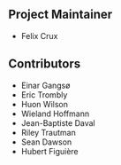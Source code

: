 <!--
SPDX-FileCopyrightText: 2015–2022 Felix A. Crux <felixc@felixcrux.com> and CONTRIBUTORS
SPDX-License-Identifier: CC0-1.0
-->

Project Maintainer
------------------
* Felix Crux


Contributors
------------
* Einar Gangsø
* Eric Trombly
* Huon Wilson
* Wieland Hoffmann
* Jean-Baptiste Daval
* Riley Trautman
* Sean Dawson
* Hubert Figuière
